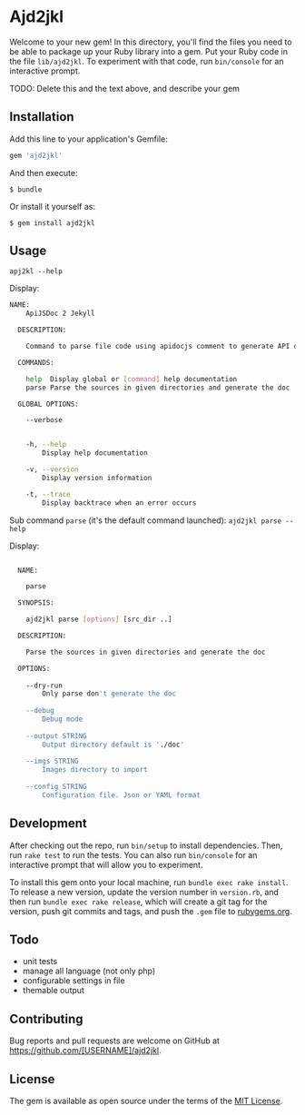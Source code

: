 # Ajd2jkl

Welcome to your new gem! In this directory, you'll find the files you need to be able to package up your Ruby library into a gem. Put your Ruby code in the file `lib/ajd2jkl`. To experiment with that code, run `bin/console` for an interactive prompt.

TODO: Delete this and the text above, and describe your gem

## Installation

Add this line to your application's Gemfile:

```ruby
gem 'ajd2jkl'
```

And then execute:

    $ bundle

Or install it yourself as:

    $ gem install ajd2jkl

## Usage
```apj2kl --help```

Display:

```bash
NAME:
    ApiJSDoc 2 Jekyll

  DESCRIPTION:

    Command to parse file code using apidocjs comment to generate API docs in Jekyll format

  COMMANDS:

    help  Display global or [command] help documentation
    parse Parse the sources in given directories and generate the doc

  GLOBAL OPTIONS:

    --verbose


    -h, --help
        Display help documentation

    -v, --version
        Display version information

    -t, --trace
        Display backtrace when an error occurs
```

Sub command `parse` (it's the default command launched):
```ajd2jkl parse --help```

Display:

```bash

  NAME:

    parse

  SYNOPSIS:

    ajd2jkl parse [options] [src_dir ..]

  DESCRIPTION:

    Parse the sources in given directories and generate the doc

  OPTIONS:
        
    --dry-run 
        Only parse don't generate the doc
        
    --debug 
        Debug mode
        
    --output STRING 
        Output directory default is './doc'
        
    --imgs STRING 
        Images directory to import
        
    --config STRING 
        Configuration file. Json or YAML format
```

## Development

After checking out the repo, run `bin/setup` to install dependencies. Then, run `rake test` to run the tests. You can also run `bin/console` for an interactive prompt that will allow you to experiment.

To install this gem onto your local machine, run `bundle exec rake install`. To release a new version, update the version number in `version.rb`, and then run `bundle exec rake release`, which will create a git tag for the version, push git commits and tags, and push the `.gem` file to [rubygems.org](https://rubygems.org).

## Todo

- unit tests
- manage all language (not only php)
- configurable settings in file
- themable output

## Contributing

Bug reports and pull requests are welcome on GitHub at https://github.com/[USERNAME]/ajd2jkl.


## License

The gem is available as open source under the terms of the [MIT License](http://opensource.org/licenses/MIT).
